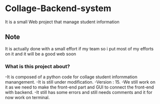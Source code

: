 # Collage-Backend-system
It is a small Web project that manage student information

## Note
It is actually done with a small effort if my team so i put most of my efforts on it and it will be a good web soon

### What is this project about?
-It is composed of a python code for collage student infornmation manangement.
-It is still under modification.
-Version : 15.
-We still work on it as we need to make the front-end part and GUI to connect the front-end with backend.
-It still has some errors and still needs comments and it for now work on terminal.
